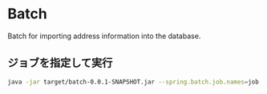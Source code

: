 # Batch

Batch for importing address information into the database.

## ジョブを指定して実行

```sh
java -jar target/batch-0.0.1-SNAPSHOT.jar --spring.batch.job.names=job
```
